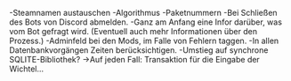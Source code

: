 -Steamnamen austauschen
-Algorithmus
-Paketnummern
-Bei Schließen des Bots von Discord abmelden.
-Ganz am Anfang eine Infor darüber, was vom Bot gefragt wird. (Eventuell auch mehr Informationen über den Prozess.)
-Adminfeld bei den Mods, im Falle von Fehlern taggen.
-In allen Datenbankvorgängen Zeiten berücksichtigen.
-Umstieg auf synchrone SQLITE-Bibliothek?
->Auf jeden Fall: Transaktion für die Eingabe der Wichtel...